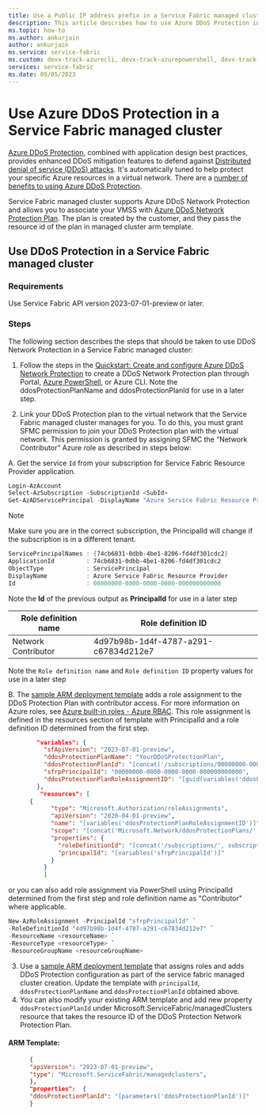 ```yaml
---
title: Use a Public IP address prefix in a Service Fabric managed cluster
description: This article describes how to use Azure DDoS Protection in a Service Fabric managed cluster.
ms.topic: how-to
ms.author: ankurjain
author: ankurjain
ms.service: service-fabric
ms.custom: devx-track-azurecli, devx-track-azurepowershell, devx-track-arm-template
services: service-fabric
ms.date: 09/05/2023
---
```


# Use Azure DDoS Protection in a Service Fabric managed cluster

[Azure DDoS Protection](../ddos-protection/ddos-protection-overview.md), combined with application design best practices, provides enhanced DDoS mitigation features to defend against [Distributed denial of service (DDoS) attacks](https://www.microsoft.com/en-us/security/business/security-101/what-is-a-ddos-attack). It's automatically tuned to help protect your specific Azure resources in a virtual network. There are a [number of benefits to using Azure DDoS Protection](../ddos-protection/ddos-protection-overview.md#key-benefits).

Service Fabric managed cluster supports Azure DDoS Network Protection and allows you to associate your VMSS with [Azure DDoS Network Protection Plan](../ddos-protection/ddos-protection-sku-comparison#ddos-network-protection). The plan is created by the customer, and they pass the resource id of the plan in managed cluster arm template.

## Use DDoS Protection in a Service Fabric managed cluster

### Requirements

Use Service Fabric API version 2023-07-01-preview or later.

### Steps

The following section describes the steps that should be taken to use DDoS Network Protection in a Service Fabric managed cluster: 

1. Follow the steps in the [Quickstart: Create and configure Azure DDoS Network Protection](../ddos-protection/manage-ddos-protection) to create a DDoS Network Protection plan through Portal, [Azure PowerShell](../ddos-protection/manage-ddos-protection-powershell), or Azure CLI. Note the ddosProtectionPlanName and ddosProtectionPlanId for use in a later step. 

2. Link your DDoS Protection plan to the virtual network that the Service Fabric managed cluster manages for you. To do this, you must grant SFMC permission to join your DDoS Protection plan with the virtual network. This permission is granted by assigning SFMC the “Network Contributor” Azure role as described in steps below:

A. Get the service `Id` from your subscription for Service Fabric Resource Provider application.
   ```powershell
   Login-AzAccount
   Select-AzSubscription -SubscriptionId <SubId>
   Get-AzADServicePrincipal -DisplayName "Azure Service Fabric Resource Provider"
   ```

   > [!NOTE]
   > Make sure you are in the correct subscription, the PrincipalId will change if the subscription is in a different tenant.

   ```powershell
   ServicePrincipalNames : {74cb6831-0dbb-4be1-8206-fd4df301cdc2}
   ApplicationId         : 74cb6831-0dbb-4be1-8206-fd4df301cdc2
   ObjectType            : ServicePrincipal
   DisplayName           : Azure Service Fabric Resource Provider
   Id                    : 00000000-0000-0000-0000-000000000000
   ```

   Note the **Id** of the previous output as **PrincipalId** for use in a later step

   |Role definition name|Role definition ID|
   |----|-------------------------------------|
   |Network Contributor|4d97b98b-1d4f-4787-a291-c67834d212e7|

   Note the `Role definition name` and `Role definition ID` property values for use in a later step


       
B. The [sample ARM deployment template](https://github.com/Azure-Samples/service-fabric-cluster-templates/tree/master/SF-Managed-Standard-SKU-1-NT-DDoSNwProtection) adds a role assignment to the DDoS Protection Plan with contributor access. For more information on Azure roles, see [Azure built-in roles - Azure RBAC](../role-based-access-control/built-in-roles#all). This role assignment is defined in the resources section of template         with PrincipalId and a role definition ID determined from the first step. 


```json
        "variables": { 
          "sfApiVersion": "2023-07-01-preview", 
          "ddosProtectionPlanName": "YourDDoSProtectionPlan", 
          "ddosProtectionPlanId": "[concat('/subscriptions/00000000-0000-0000-0000-000000000000/resourceGroups/sampleRg/providers/Microsoft.Network/ddosProtectionPlans/', variables('ddosProtectionPlanName'))]", 
          "sfrpPrincipalId": "00000000-0000-0000-0000-000000000000",
          "ddosProtectionPlanRoleAssignmentID": "[guid(variables('ddosProtectionPlanId'), 'SFRP-Role')]" 
        }, 
         "resources": [ 
      { 
            "type": "Microsoft.Authorization/roleAssignments", 
            "apiVersion": "2020-04-01-preview", 
            "name": "[variables('ddosProtectionPlanRoleAssignmentID')]", 
            "scope": "[concat('Microsoft.Network/ddosProtectionPlans/', variables('ddosProtectionPlanName'))]", 
            "properties": { 
              "roleDefinitionId": "[concat('/subscriptions/', subscription().subscriptionId, '/providers/Microsoft.Authorization/roleDefinitions/', '4d97b98b-1d4f-4787-a291-c67834d212e7')]", 
              "principalId": "[variables('sfrpPrincipalId')]" 
            } 
          } 
          ]
```

or you can also add role assignment via PowerShell using PrincipalId determined from the first step and role definition name as "Contributor" where applicable.

   ```powershell
New-AzRoleAssignment -PrincipalId "sfrpPrincipalId" `
-RoleDefinitionId "4d97b98b-1d4f-4787-a291-c67834d212e7" `
-ResourceName <resourceName> `
-ResourceType <resourceType> `
-ResourceGroupName <resourceGroupName>
   ```

3.	Use a [sample ARM deployment template](https://github.com/Azure-Samples/service-fabric-cluster-templates/tree/master/SF-Managed-Standard-SKU-1-NT-DDoSNwProtection) that assigns roles and adds DDoS Protection configuration as part of the service fabric managed cluster creation. Update the template with `principalId`, `ddosProtectionPlanName` and `ddosProtectionPlanId` obtained above.
4.	You can also modify your existing ARM template and add new property `ddosProtectionPlanId` under Microsoft.ServiceFabric/managedClusters resource that takes the resource ID of the DDoS Protection Network Protection Plan.

#### ARM Template:

```json
      {
      "apiVersion": "2023-07-01-preview",
      "type": "Microsoft.ServiceFabric/managedclusters",
      },
      "properties":  {
      "ddosProtectionPlanId": "[parameters('ddosProtectionPlanId')]"
      }
```
